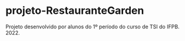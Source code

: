 # projeto-RestauranteGarden
 Projeto desenvolvido por alunos do 1º período do curso de TSI do IFPB. 2022.
